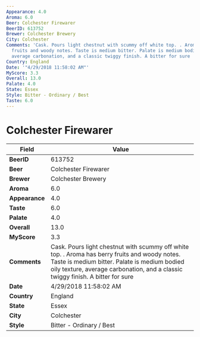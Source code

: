 ```yaml
---
Appearance: 4.0
Aroma: 6.0
Beer: Colchester Firewarer
BeerID: 613752
Brewer: Colchester Brewery
City: Colchester
Comments: 'Cask. Pours light chestnut with scummy off white top. . Aroma has berry
  fruits and woody notes. Taste is medium bitter. Palate is medium bodied oily texture,
  average carbonation, and a classic twiggy finish. A bitter for sure '
Country: England
Date: '"4/29/2018 11:58:02 AM"'
MyScore: 3.3
Overall: 13.0
Palate: 4.0
State: Essex
Style: Bitter - Ordinary / Best
Taste: 6.0
---
```


# Colchester Firewarer

| Field         | Value |
|---------------|-------|
| **BeerID** | 613752 |
| **Beer** | Colchester Firewarer |
| **Brewer** | Colchester Brewery |
| **Aroma** | 6.0 |
| **Appearance** | 4.0 |
| **Taste** | 6.0 |
| **Palate** | 4.0 |
| **Overall** | 13.0 |
| **MyScore** | 3.3 |
| **Comments** | Cask. Pours light chestnut with scummy off white top. . Aroma has berry fruits and woody notes. Taste is medium bitter. Palate is medium bodied oily texture, average carbonation, and a classic twiggy finish. A bitter for sure  |
| **Date** | 4/29/2018 11:58:02 AM |
| **Country** | England |
| **State** | Essex |
| **City** | Colchester |
| **Style** | Bitter - Ordinary / Best |
